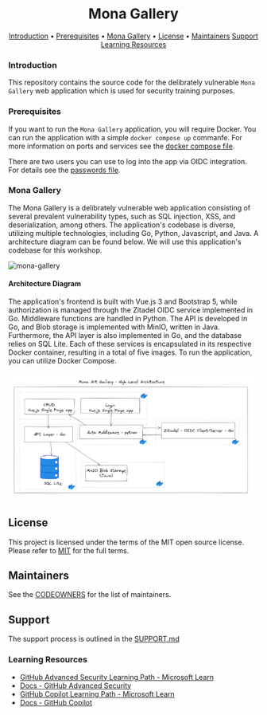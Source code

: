 <h1 align="center">Mona Gallery</h1>

<p align="center">
  <a href="#introduction">Introduction</a> •
  <a href="#prerequisites">Prerequisites</a> •
  <a href="#mona-gallery">Mona Gallery</a> •  
  <a href="#license">License</a> •
  <a href="#maintainers">Maintainers</a>
  <a href="#support">Support</a>
  <a href="#learning-resources">Learning Resources</a>

</p>

### Introduction

This repository contains the source code for the delibrately vulnerable `Mona Gallery` web application which is used for security training purposes.

### Prerequisites

If you want to run the `Mona Gallery` application, you will require Docker. You can run the application with a simple `docker compose up` commanfe. For more information on ports and services see the [docker compose file](./docker-compose.yaml).

There are two users you can use to log into the app via OIDC integration. For details see the [passwords file](./passwords.txt).

### Mona Gallery

The Mona Gallery is a delibrately vulnerable web application consisting of several prevalent vulnerability types, such as SQL injection, XSS, and deserialization, among others. The application's codebase is diverse, utilizing multiple technologies, including Go, Python, Javascript, and Java. A architecture diagram can be found below.  We will use this application's codebase for this workshop.


![mona-gallery](./repo-utils/images/app-demo.gif)

#### Architecture Diagram 

The application's frontend is built with Vue.js 3 and Bootstrap 5, while authorization is managed through the Zitadel OIDC service implemented in Go. Middleware functions are handled in Python. The API is developed in Go, and Blob storage is implemented with MinIO, written in Java. Furthermore, the API layer is also implemented in Go, and the database relies on SQL Lite. Each of these services is encapsulated in its respective Docker container, resulting in a total of five images. To run the application, you can utilize Docker Compose.  


![image](./repo-utils/images/architecture-diagram.png)

## License 

This project is licensed under the terms of the MIT open source license. Please refer to [MIT](./LICENSE.txt) for the full terms.

## Maintainers 

See the [CODEOWNERS](./.github/CODEOWNERS) for the list of maintainers.

## Support

The support process is outlined in the [SUPPORT.md](./SUPPORT.md)


### Learning Resources

  - [GitHub Advanced Security Learning Path - Microsoft Learn](https://learn.microsoft.com/en-us/collections/rqymc6yw8q5rey)
  - [Docs - GitHub Advanced Security](https://docs.github.com/en/enterprise-cloud@latest/get-started/learning-about-github/about-github-advanced-security)
  - [GitHub Copilot Learning Path - Microsoft Learn](https://learn.microsoft.com/en-us/training/modules/introduction-to-github-copilot/)
  - [Docs - GitHub Copilot](https://docs.github.com/en/copilot)
